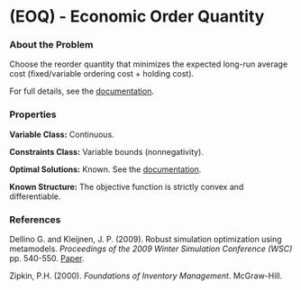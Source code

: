 # (EOQ) - Economic Order Quantity

### About the Problem

Choose the reorder quantity that minimizes the expected long-run average cost (fixed/variable ordering cost + holding cost).

For full details, see the [documentation](https://github.com/simopt-admin/simopt/tree/master/Problems/EOQ/EconomicOrderQuantity.pdf).

### Properties

**Variable Class:** Continuous.

**Constraints Class:** Variable bounds (nonnegativity).

**Optimal Solutions:** Known. See the [documentation](https://github.com/simopt-admin/simopt/tree/master/Problems/EOQ/EconomicOrderQuantity.pdf).

**Known Structure:** The objective function is strictly convex and differentiable.
 
### References
Dellino G. and Kleijnen, J. P. (2009). Robust simulation optimization using metamodels. *Proceedings of the 2009 Winter Simulation Conference (WSC)* pp. 540-550.
[Paper](https://www.informs-sim.org/wsc09papers/052.pdf).

Zipkin, P.H. (2000). *Foundations of Inventory Management*. McGraw-Hill.

